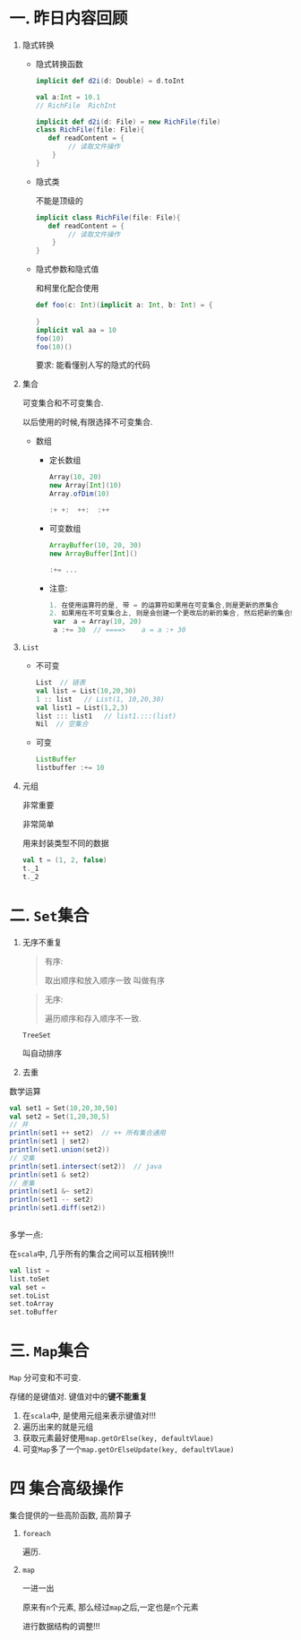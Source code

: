 # 一. 昨日内容回顾

1. 隐式转换

   - 隐式转换函数

     ```scala
     implicit def d2i(d: Double) = d.toInt
     
     val a:Int = 10.1
     // RichFile  RichInt
     
     implicit def d2i(d: File) = new RichFile(file)
     class RichFile(file: File){
     	def readContent = {
             // 读取文件操作
         }
     }
     ```

   - 隐式类

     不能是顶级的

     ```scala
     implicit class RichFile(file: File){
     	def readContent = {
             // 读取文件操作
         }
     }
     ```

   - 隐式参数和隐式值

     和柯里化配合使用

     ```scala
     def foo(c: Int)(implicit a: Int, b: Int) = {
         
     }
     implicit val aa = 10
     foo(10)
     foo(10)()
     ```

     要求: 能看懂别人写的隐式的代码

2. 集合

   可变集合和不可变集合.

   以后使用的时候,有限选择不可变集合.

   - 数组

     - 定长数组

       ```scala
       Array(10, 20)
       new Array[Int](10)
       Array.ofDim(10)
       
       :+ +:  ++:  :++
       ```

     - 可变数组

       ```scala
       ArrayBuffer(10, 20, 30)
       new ArrayBuffer[Int]()
       
       :+= ...
       ```

     - 注意:

       ```scala
       1. 在使用运算符的是, 带 = 的运算符如果用在可变集合,则是更新的原集合
       2. 如果用在不可变集合上, 则是会创建一个更改后的新的集合, 然后把新的集合赋值给原来变量
       	var  a = Array(10, 20)
       	a :+= 30  // ====>    a = a :+ 30
       ```

3. `List`

   - 不可变

     ```scala
     List  // 链表
     val list = List(10,20,30)
     1 :: list   // List(1, 10,20,30)
     val list1 = List(1,2,3)
     list ::: list1   // list1.:::(list) 
     Nil  // 空集合
     ```

   - 可变

     ```scala
     ListBuffer 
     listbuffer :+= 10
     ```

4. 元组

   非常重要

   非常简单

   用来封装类型不同的数据

   ```scala
   val t = (1, 2, false)
   t._1
   t._2
   ```

# 二. `Set`集合

1. 无序不重复

   >  有序: 
   >
   > 取出顺序和放入顺序一致 叫做有序

   >  无序: 
   >
   > 遍历顺序和存入顺序不一致.

   `TreeSet`

   叫自动排序

2. 去重

数学运算

```scala
val set1 = Set(10,20,30,50)
val set2 = Set(1,20,30,5)
// 并
println(set1 ++ set2)  // ++ 所有集合通用
println(set1 | set2)
println(set1.union(set2))
// 交集
println(set1.intersect(set2))  // java
println(set1 & set2)
// 差集
println(set1 &~ set2)
println(set1 -- set2)
println(set1.diff(set2))
        
```

多学一点:

在`scala`中, 几乎所有的集合之间可以互相转换!!!

```scala
val list = 
list.toSet
val set = 
set.toList
set.toArray
set.toBuffer
```

# 三. `Map`集合

`Map` 分可变和不可变.

存储的是键值对.  键值对中的**键不能重复**

1. 在`scala`中, 是使用元组来表示键值对!!!
2. 遍历出来的就是元组
3. 获取元素最好使用`map.getOrElse(key, defaultVlaue)`
4. 可变`Map`多了一个``map.getOrElseUpdate(key, defaultVlaue)``

# 四 集合高级操作

集合提供的一些高阶函数, 高阶算子

1. `foreach`

   遍历.  

2. `map`

   一进一出

   原来有`n`个元素, 那么经过`map`之后,一定也是`n`个元素

   进行数据结构的调整!!!















